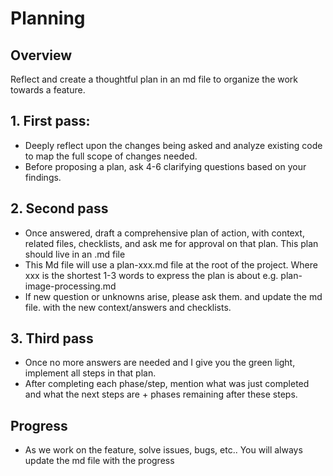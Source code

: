 # Planning

## Overview

Reflect and create a thoughtful plan in an md file to organize the work towards a feature.

## 1. First pass:

- Deeply reflect upon the changes being asked and analyze existing code to map the full scope of changes needed.
- Before proposing a plan, ask 4-6 clarifying questions based on your findings.

## 2. Second pass

- Once answered, draft a comprehensive plan of action, with context, related files, checklists, and ask me for approval on that plan. This plan should live in an .md file
- This Md file will use a plan-xxx.md file at the root of the project. Where xxx is the shortest 1-3 words to express the plan is about e.g. plan-image-processing.md
- If new question or unknowns arise, please ask them. and update the md file. with the new context/answers and checklists.

## 3. Third pass

- Once no more answers are needed and I give you the green light, implement all steps in that plan.
- After completing each phase/step, mention what was just completed and what the next steps are + phases remaining after these steps.

## Progress

- As we work on the feature, solve issues, bugs, etc.. You will always update the md file with the progress
